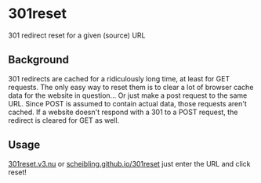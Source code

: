 # 301reset
301 redirect reset for a given (source) URL

## Background
301 redirects are cached for a ridiculously long time, at least for GET requests. 
The only easy way to reset them is to clear a lot of browser cache data for the website in question... Or just make a post request to the same URL.
Since POST is assumed to contain actual data, those requests aren't cached. If a website doesn't respond with a 301 to a POST request, the redirect is cleared for GET as well.

## Usage
[301reset.v3.nu](https://301reset.v3.nu) or [scheibling.github.io/301reset](https://scheibling.github.io/301reset) just enter the URL and click reset!
